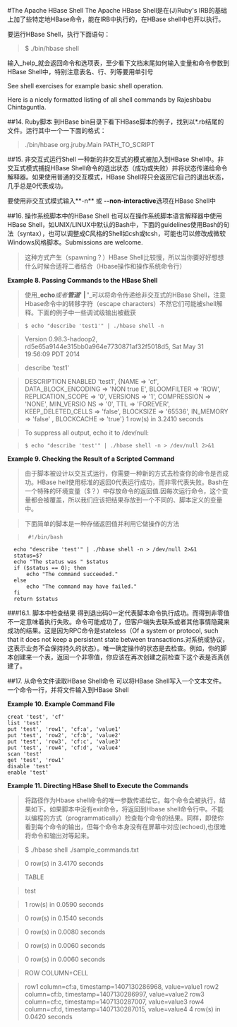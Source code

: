 #The Apache HBase Shell
The Apache HBase Shell是在(J)Ruby's IRB的基础上加了些特定地HBase命令，能在IRB中执行的，在HBase shell中也开以执行。

要运行HBase Shell，执行下面语句：
>  $ ./bin/hbase shell

输入_help_就会返回命令和选项表，至少看下文档末尾如何输入变量和命令参数到HBase Shell中，特别注意表名、行、列等要用单引号

See shell exercises for example basic shell operation.

Here is a nicely formatted listing of all shell commands by Rajeshbabu Chintaguntla.

##14. Ruby脚本
到HBase bin目录下看下HBase脚本的例子，找到以*.rb结尾的文件。运行其中一个一下面的格式：
> ./bin/hbase org.jruby.Main PATH_TO_SCRIPT

##15. 非交互式运行Shell
一种新的非交互式的模式被加入到HBase Shell中。非交互式模式捕捉HBase Shell命令的退出状态（成功或失败）并将状态传递给命令解释器。如果使用普通的交互模式，HBase Shell将只会返回它自己的退出状态，几乎总是0代表成功。

要使用非交互式模式输入**-n** 或 **--non-interactive**选项在HBase Shell中

##16. 操作系统脚本中的HBase Shell 
也可以在操作系统脚本语言解释器中使用HBase Shell，如UNIX/LINUX中默认的Bash中，下面的guidelines使用Bash的句法（syntax），也可以调整成C风格的Shell如csh或tcsh，可能也可以修改成微软Windows风格脚本。Submissions are welcome.

> 这种方式产生（spawning？）HBase Shell比较慢，所以当你要好好想想什么时候合适将二者结合（Hbase操作和操作系统命令行）

**Example 8. Passing Commands to the HBase Shell**

> 使用_**echo**_或者**管道**_**' | '**_可以将命令传递给非交互式的HBase Shell，注意Hbase命令中的转移字符（escape characters）不然它们可能被shell解释。下面的例子中一些调试级输出被截获

>     $ echo "describe 'test1'" | ./hbase shell -n

>    Version 0.98.3-hadoop2, rd5e65a9144e315bb0a964e7730871af32f5018d5, Sat May 31 19:56:09 PDT 2014

>    describe 'test1'

>    DESCRIPTION                                          ENABLED
>     'test1', {NAME => 'cf', DATA_BLOCK_ENCODING => 'NON true
>      E', BLOOMFILTER => 'ROW', REPLICATION_SCOPE => '0',
>       VERSIONS => '1', COMPRESSION => 'NONE', MIN_VERSIO
>      NS => '0', TTL => 'FOREVER', KEEP_DELETED_CELLS =>
>     'false', BLOCKSIZE => '65536', IN_MEMORY => 'false'
>      , BLOCKCACHE => 'true'}
>     1 row(s) in 3.2410 seconds

> To suppress all output, echo it to /dev/null:

>     $ echo "describe 'test'" | ./hbase shell -n > /dev/null 2>&1

**Example 9. Checking the Result of a Scripted Command**

> 由于脚本被设计以交互式运行，你需要一种新的方式去检查你的命令是否成功。HBase hell使用标准的返回0代表运行成功，而非零代表失败。Bash在一个特殊的环境变量（$？）中存放命令的返回值.因每次运行命令，这个变量都会被覆盖，所以我们应该把结果存放到一个不同的、脚本定义的变量中。

> 下面简单的脚本是一种存储返回值并利用它做操作的方法

>      #!/bin/bash
      echo "describe 'test'" | ./hbase shell -n > /dev/null 2>&1
      status=$?
      echo "The status was " $status
      if ($status == 0); then
          echo "The command succeeded."
      else
          echo "The command may have failed."
      fi
      return $status

###16.1. 脚本中检查结果
得到退出码0一定代表脚本命令执行成功。而得到非零值不一定意味着执行失败。命令可能成功了，但客户端失去联系或者其他事情隐藏来成功的结果。这是因为RPC命令是stateless（Of a system or protocol, such that it does not keep a persistent state between transactions.对系统或协议，这表示业务不会保持持久的状态）。唯一确定操作的状态是去检查。例如，你的脚本创建来一个表，返回一个非零值，你应该在再次创建之前检查下这个表是否真创建了。

##17. 从命令文件读取HBase Shell命令
可以将HBase Shell写入一个文本文件。一个命令一行，并将文件输入到HBase Shell

**Example 10. Example Command File**

    creat 'test', 'cf'
    list 'test'
    put 'test', 'row1', 'cf:a', 'value1'
    put 'test', 'row2', 'cf:b', 'value2'
    put 'test', 'row3', 'cf:c', 'value3'
    put 'test', 'row4', 'cf:d', 'value4'
    scan 'test'
    get 'test', 'row1'
    disable 'test'
    enable 'test'
    
**Example 11. Directing HBase Shell to Execute the Commands**

> 将路径作为Hbase shell命令的唯一参数传递给它。每个命令会被执行，结果如下。如果脚本中没有exit命令，将返回到Hbase shell命令行中。不能以编程的方式（programmatically）检查每个命令的结果。同样，即使你看到每个命令的输出，但每个命令本身没有在屏幕中对应(echoed),也很难将命令和输出对等起来。

>   $ ./hbase shell ./sample_commands.txt

>   0 row(s) in 3.4170 seconds

> TABLE

> test

> 1 row(s) in 0.0590 seconds

> 0 row(s) in 0.1540 seconds

> 0 row(s) in 0.0080 seconds

> 0 row(s) in 0.0060 seconds

> 0 row(s) in 0.0060 seconds 
 
> ROW                   COLUMN+CELL
 
> row1                 column=cf:a, timestamp=1407130286968, value=value1
> row2                 column=cf:b, timestamp=1407130286997, value=value2
> row3                 column=cf:c, timestamp=1407130287007, value=value3
> row4                 column=cf:d, timestamp=1407130287015, value=value4
> 4 row(s) in 0.0420 seconds
